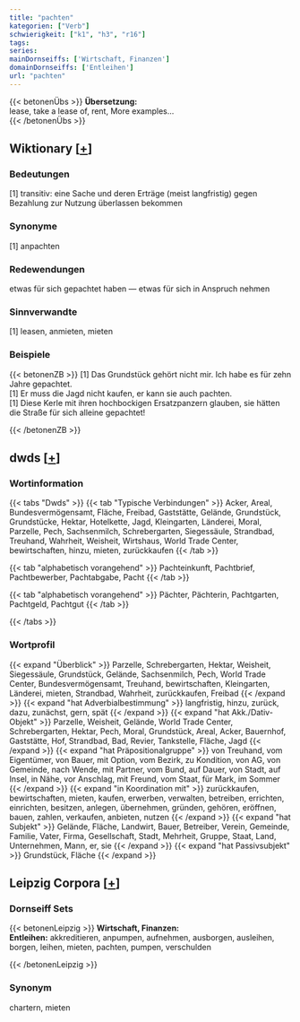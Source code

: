```yaml
---
title: "pachten"
kategorien: ["Verb"]
schwierigkeit: ["k1", "h3", "r16"]
tags:
series:
mainDornseiffs: ['Wirtschaft, Finanzen']
domainDornseiffs: ['Entleihen']
url: "pachten"
---
```


{{< betonenÜbs >}}
**Übersetzung:**  
lease, take a lease of, rent, More examples...  
{{< /betonenÜbs >}}

## Wiktionary [[+](https://de.wiktionary.org/wiki/pachten)]

### Bedeutungen
[1] transitiv: eine Sache und deren Erträge (meist langfristig) gegen Bezahlung zur Nutzung überlassen bekommen  

### Synonyme
[1] anpachten  

### Redewendungen
etwas für sich gepachtet haben — etwas für sich in Anspruch nehmen  

### Sinnverwandte
[1] leasen, anmieten, mieten  

### Beispiele
{{< betonenZB >}}
[1] Das Grundstück gehört nicht mir. Ich habe es für zehn Jahre gepachtet.  
[1] Er muss die Jagd nicht kaufen, er kann sie auch pachten.  
[1] Diese Kerle mit ihren hochbockigen Ersatzpanzern glauben, sie hätten die Straße für sich alleine gepachtet!  

{{< /betonenZB >}}


## dwds [[+](https://www.dwds.de/wb/pachten)]

### Wortinformation
{{< tabs "Dwds" >}}
{{< tab "Typische Verbindungen" >}}
Acker, Areal, Bundesvermögensamt, Fläche, Freibad, Gaststätte, Gelände, Grundstück, Grundstücke, Hektar, Hotelkette, Jagd, Kleingarten, Länderei, Moral, Parzelle, Pech, Sachsenmilch, Schrebergarten, Siegessäule, Strandbad, Treuhand, Wahrheit, Weisheit, Wirtshaus, World Trade Center, bewirtschaften, hinzu, mieten, zurückkaufen
{{< /tab >}}

{{< tab "alphabetisch vorangehend" >}}
Pachteinkunft, Pachtbrief, Pachtbewerber, Pachtabgabe, Pacht
{{< /tab >}}

{{< tab "alphabetisch vorangehend" >}}
Pächter, Pächterin, Pachtgarten, Pachtgeld, Pachtgut
{{< /tab >}}

{{< /tabs >}}

### Wortprofil
{{< expand "Überblick" >}} Parzelle, Schrebergarten, Hektar, Weisheit, Siegessäule, Grundstück, Gelände, Sachsenmilch, Pech, World Trade Center, Bundesvermögensamt, Treuhand, bewirtschaften, Kleingarten, Länderei, mieten, Strandbad, Wahrheit, zurückkaufen, Freibad {{< /expand >}}
{{< expand "hat Adverbialbestimmung" >}} langfristig, hinzu, zurück, dazu, zunächst, gern, spät {{< /expand >}}
{{< expand "hat Akk./Dativ-Objekt" >}} Parzelle, Weisheit, Gelände, World Trade Center, Schrebergarten, Hektar, Pech, Moral, Grundstück, Areal, Acker, Bauernhof, Gaststätte, Hof, Strandbad, Bad, Revier, Tankstelle, Fläche, Jagd {{< /expand >}}
{{< expand "hat Präpositionalgruppe" >}} von Treuhand, vom Eigentümer, von Bauer, mit Option, vom Bezirk, zu Kondition, von AG, von Gemeinde, nach Wende, mit Partner, vom Bund, auf Dauer, von Stadt, auf Insel, in Nähe, vor Anschlag, mit Freund, vom Staat, für Mark, im Sommer {{< /expand >}}
{{< expand "in Koordination mit" >}} zurückkaufen, bewirtschaften, mieten, kaufen, erwerben, verwalten, betreiben, errichten, einrichten, besitzen, anlegen, übernehmen, gründen, gehören, eröffnen, bauen, zahlen, verkaufen, anbieten, nutzen {{< /expand >}}
{{< expand "hat Subjekt" >}} Gelände, Fläche, Landwirt, Bauer, Betreiber, Verein, Gemeinde, Familie, Vater, Firma, Gesellschaft, Stadt, Mehrheit, Gruppe, Staat, Land, Unternehmen, Mann, er, sie {{< /expand >}}
{{< expand "hat Passivsubjekt" >}} Grundstück, Fläche {{< /expand >}}

## Leipzig Corpora [[+](https://corpora.uni-leipzig.de/en/res?word=pachten&corpusId=deu_newscrawl-public_2018)]

### Dornseiff Sets
{{< betonenLeipzig >}}
**Wirtschaft, Finanzen:**  
**Entleihen:** akkreditieren, anpumpen, aufnehmen, ausborgen, ausleihen, borgen, leihen, mieten, pachten, pumpen, verschulden  

{{< /betonenLeipzig >}}

### Synonym
chartern, mieten

